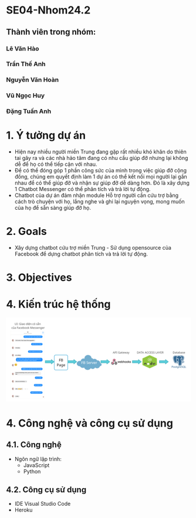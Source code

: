 # SE04-Nhom24.2

## Thành viên trong nhóm:

### Lê Văn Hào
### Trần Thế Anh
### Nguyễn Văn Hoàn
### Vũ Ngọc Huy
### Đặng Tuấn Anh

# 1. Ý tưởng dự án
* Hiện nay nhiều người miền Trung đang gặp rất nhiều khó khăn do thiên tai gây ra và các nhà hảo tâm đang có nhu cầu giúp đỡ nhưng lại không dễ để họ có thể tiếp cận với nhau. 
* Để có thể đóng góp 1 phần công sức của mình trong việc giúp đỡ cộng đồng, chúng em quyết định làm 1 dự án có thể kết nối mọi người lại gần nhau để có thể giúp đỡ và nhận sự giúp đỡ dễ dàng hơn.
Đó là xây dựng 1 Chatbot Messenger có thể phân tích và trả lời tự động. 
* Chatbot của dự án đảm nhận module Hỗ trợ người cần cứu trợ bằng cách trò chuyện với họ, lắng nghe và ghi lại nguyện vọng, mong 
muốn của họ để sẵn sàng giúp đỡ họ.
# 2. Goals
* Xây dựng chatbot cứu trợ miền Trung - Sử dụng opensource của Facebook để dựng chatbot phân tích và trả lời tự động.

# 3. Objectives

# 4. Kiến trúc hệ thống
![alt_text](SystemArchitecture.png)


# 4. Công nghệ và công cụ sử dụng
## 4.1. Công nghệ
* Ngôn ngữ lập trình: 
  * JavaScript
  * Python

## 4.2. Công cụ sử dụng
* IDE Visual Studio Code
* Heroku




